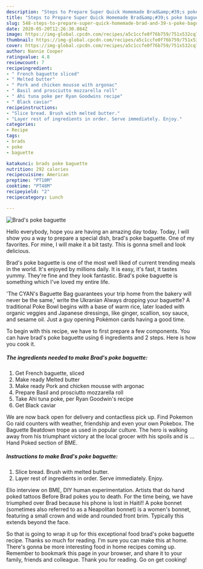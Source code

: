 ```yaml
---
description: "Steps to Prepare Super Quick Homemade Brad&amp;#39;s poke baguette"
title: "Steps to Prepare Super Quick Homemade Brad&amp;#39;s poke baguette"
slug: 548-steps-to-prepare-super-quick-homemade-brad-and-39-s-poke-baguette
date: 2020-05-20T12:26:30.084Z
image: https://img-global.cpcdn.com/recipes/a5c1ccfe0f76b759/751x532cq70/brads-poke-baguette-recipe-main-photo.jpg
thumbnail: https://img-global.cpcdn.com/recipes/a5c1ccfe0f76b759/751x532cq70/brads-poke-baguette-recipe-main-photo.jpg
cover: https://img-global.cpcdn.com/recipes/a5c1ccfe0f76b759/751x532cq70/brads-poke-baguette-recipe-main-photo.jpg
author: Nannie Cooper
ratingvalue: 4.8
reviewcount: 7
recipeingredient:
- " French baguette sliced"
- " Melted butter"
- " Pork and chicken mousse with argonac"
- " Basil and prosciutto mozzarella roll"
- " Ahi tuna poke per Ryan Goodwins recipe"
- " Black caviar"
recipeinstructions:
- "Slice bread. Brush with melted butter."
- "Layer rest of ingredients in order. Serve immediately. Enjoy."
categories:
- Recipe
tags:
- brads
- poke
- baguette

katakunci: brads poke baguette 
nutrition: 292 calories
recipecuisine: American
preptime: "PT10M"
cooktime: "PT48M"
recipeyield: "2"
recipecategory: Lunch

---
```



![Brad&#39;s poke baguette](https://img-global.cpcdn.com/recipes/a5c1ccfe0f76b759/751x532cq70/brads-poke-baguette-recipe-main-photo.jpg)

Hello everybody, hope you are having an amazing day today. Today, I will show you a way to prepare a special dish, brad&#39;s poke baguette. One of my favorites. For mine, I will make it a bit tasty. This is gonna smell and look delicious.

Brad&#39;s poke baguette is one of the most well liked of current trending meals in the world. It's enjoyed by millions daily. It is easy, it's fast, it tastes yummy. They're fine and they look fantastic. Brad&#39;s poke baguette is something which I've loved my entire life.

&#39;The CYAN&#39;s Baguette Bag guarantees your trip home from the bakery will never be the same,&#39; write the Ukranian Always dropping your baguette? A traditional Poke Bowl begins with a base of warm rice, later loaded with organic veggies and Japanese dressings, like ginger, scallion, soy sauce, and sesame oil. Just a guy opening Pokémon cards having a good time.


To begin with this recipe, we have to first prepare a few components. You can have brad&#39;s poke baguette using 6 ingredients and 2 steps. Here is how you cook it.

<!--inarticleads1-->

##### The ingredients needed to make Brad&#39;s poke baguette:

1. Get  French baguette, sliced
1. Make ready  Melted butter
1. Make ready  Pork and chicken mousse with argonac
1. Prepare  Basil and prosciutto mozzarella roll
1. Take  Ahi tuna poke, per Ryan Goodwin&#39;s recipe
1. Get  Black caviar


We are now back open for delivery and contactless pick up. Find Pokemon Go raid counters with weather, friendship and even your own Pokebox. The Baguette Beatdown trope as used in popular culture. The hero is walking away from his triumphant victory at the local grocer with his spoils and is … Hand Poked section of BME. 

<!--inarticleads2-->

##### Instructions to make Brad&#39;s poke baguette:

1. Slice bread. Brush with melted butter.
1. Layer rest of ingredients in order. Serve immediately. Enjoy.


Elio interview on BME, DIY human experimentation. Artists that do hand poked tattoos Before Brad pokes you to death. For the time being, we have triumphed over Brad because his phone is lost in Haiti!! A poke bonnet (sometimes also referred to as a Neapolitan bonnet) is a women&#39;s bonnet, featuring a small crown and wide and rounded front brim. Typically this extends beyond the face. 

So that is going to wrap it up for this exceptional food brad&#39;s poke baguette recipe. Thanks so much for reading. I'm sure you can make this at home. There's gonna be more interesting food in home recipes coming up. Remember to bookmark this page in your browser, and share it to your family, friends and colleague. Thank you for reading. Go on get cooking!
